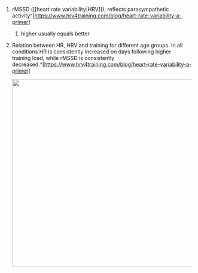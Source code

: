 1. rMSSD ([[heart rate variability|HRV]]); reflects parasympathetic activity^[https://www.hrv4training.com/blog/heart-rate-variability-a-primer]
	1. higher usually equals better
2. Relation between HR, HRV and training for different age groups. In all conditions HR is consistently increased on days following higher training load, while rMSSD is consistently decreased.^[https://www.hrv4training.com/blog/heart-rate-variability-a-primer]

	<img src="https://www.hrv4training.com/uploads/1/3/2/3/13234002/heart-rate-variability-publication-training-intensity_orig.png" width="500" />
